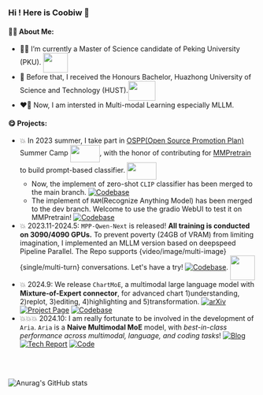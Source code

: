 ### Hi ! Here is Coobiw 👋

#### 🙋‍♂️ About Me:

- 👨‍🦰 I’m currently a Master of Science candidate of Peking University (PKU). <img src="https://www.pku.edu.cn/pku_logo_red.png" width = "50" height = "40"  align=center />
- 👦 Before that, I received the Honours Bachelor, Huazhong University of Science and Technology (HUST).<img src="https://upload.wikimedia.org/wikipedia/zh/thumb/a/ab/Huazhong_University_of_Science_%26_Technology_logo.svg/1920px-Huazhong_University_of_Science_%26_Technology_logo.svg.png" width = "55" height = "40" align=center />
- ❤️‍🔥 Now, I am intersted in Multi-modal Learning especially MLLM.

#### 😋 Projects:
- 💥 In 2023 summer, I take part in [OSPP(Open Source Promotion Plan)](https://summer-ospp.ac.cn/) Summer Camp <img src="https://summer-ospp.ac.cn/vite.svg" width = "60" height = "35"  align=center />, with the honor of contributing for [MMPretrain](https://github.com/open-mmlab/mmpretrain) to build prompt-based classifier. <img src="https://oss.openmmlab.com/www/community/mm.png" width = "60" height = "35"  align=center />
   - Now, the implement of zero-shot `CLIP` classifier has been merged to the main branch. [![Codebase](https://img.shields.io/badge/PR-Link-pink)](https://github.com/open-mmlab/mmpretrain/pull/1737)
   - The implement of `RAM`(Recognize Anything Model) has been merged to the dev branch. Welcome to use the gradio WebUI to test it on MMPretrain! [![Codebase](https://img.shields.io/badge/PR-Link-pink)](https://github.com/open-mmlab/mmpretrain/pull/1802)
- 💥 2023.11-2024.5: `MPP-Qwen-Next` is released! **All training is conducted on 3090/4090 GPUs.** To prevent poverty (24GB of VRAM) from limiting imagination, I implemented an MLLM version based on deepspeed Pipeline Parallel. The Repo supports {video/image/multi-image} {single/multi-turn} conversations. Let's have a try! [![Codebase](https://img.shields.io/badge/Github-Repo-pink)](https://github.com/Coobiw/MPP-LLaVA). <img src="https://github.com/Coobiw/MiniGPT4Qwen/blob/master/assets/MPPQwen/logo.webp" width = "50" height = "50"  align=center /> 
- 💥 2024.9: We release `ChartMoE`, a multimodal large language model with **Mixture-of-Expert connector**, for advanced chart 1)understanding, 2)replot, 3)editing, 4)highlighting and 5)transformation. [![arXiv](https://img.shields.io/badge/ArXiv-Prepint-red)](https://arxiv.org/abs/2409.03277)  [![Project Page](https://img.shields.io/badge/Project-Page-brightgreen)](https://chartmoe.github.io/) [![Codebase](https://img.shields.io/badge/Github-Repo-pink)](https://github.com/IDEA-FinAI/ChartMoE)
- 💥💥💥 2024.10: I am really fortunate to be involved in the development of `Aria`. `Aria` is a **Naive Multimodal MoE** model, with *best-in-class performance across multimodal, language, and coding tasks*! [![Blog](https://img.shields.io/badge/Blog-brightgreen)](https://rhymes.ai/blog) [![Tech Report](https://img.shields.io/badge/Tech-Report-red)](https://arxiv.org/pdf/2410.05993) [![Code](https://img.shields.io/badge/Github-Repo-pink)](https://github.com/rhymes-ai/Aria)
<br />
<br />

![Anurag's GitHub stats](https://github-readme-stats.vercel.app/api?username=Coobiw&show_icons=true&theme=rose)
